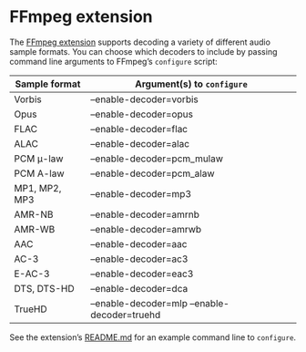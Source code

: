 # FFmpeg extension

The [FFmpeg extension](https://github.com/google/ExoPlayer/tree/release-v2/extensions/ffmpeg) supports decoding a variety of different audio sample formats. You can choose which decoders to include by passing command line arguments to FFmpeg’s `configure` script:

| Sample format | Argument(s) to `configure`                 |
| ------------- | ------------------------------------------ |
| Vorbis        | –enable-decoder=vorbis                     |
| Opus          | –enable-decoder=opus                       |
| FLAC          | –enable-decoder=flac                       |
| ALAC          | –enable-decoder=alac                       |
| PCM μ-law     | –enable-decoder=pcm_mulaw                  |
| PCM A-law     | –enable-decoder=pcm_alaw                   |
| MP1, MP2, MP3 | –enable-decoder=mp3                        |
| AMR-NB        | –enable-decoder=amrnb                      |
| AMR-WB        | –enable-decoder=amrwb                      |
| AAC           | –enable-decoder=aac                        |
| AC-3          | –enable-decoder=ac3                        |
| E-AC-3        | –enable-decoder=eac3                       |
| DTS, DTS-HD   | –enable-decoder=dca                        |
| TrueHD        | –enable-decoder=mlp –enable-decoder=truehd |

See the extension’s [README.md](https://github.com/google/ExoPlayer/tree/release-v2/extensions/ffmpeg/README.md) for an example command line to `configure`.

